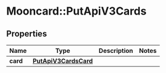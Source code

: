 # Mooncard::PutApiV3Cards

## Properties
Name | Type | Description | Notes
------------ | ------------- | ------------- | -------------
**card** | [**PutApiV3CardsCard**](PutApiV3CardsCard.md) |  | 


